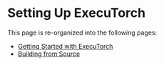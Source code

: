# Setting Up ExecuTorch

This page is re-organized into the following pages:

* [Getting Started with ExecuTorch](getting-started.md)
* [Building from Source](using-executorch-building-from-source.md)
